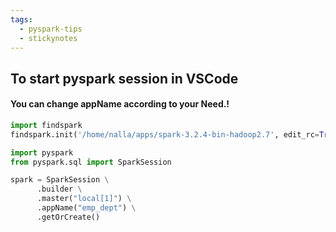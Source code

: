 ```yaml
---
tags:
  - pyspark-tips
  - stickynotes
---
```


## To start pyspark session in VSCode
#### You can change appName according to your Need.!
```python
import findspark
findspark.init('/home/nalla/apps/spark-3.2.4-bin-hadoop2.7', edit_rc=True)

import pyspark
from pyspark.sql import SparkSession

spark = SparkSession \
      .builder \
      .master("local[1]") \
      .appName("emp_dept") \
      .getOrCreate()

```

